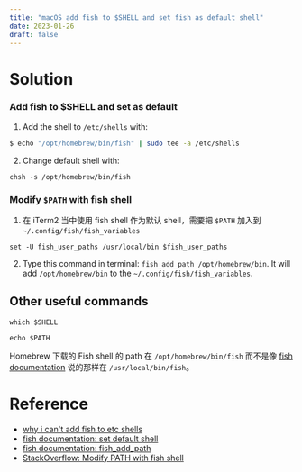 ```yaml
---
title: "macOS add fish to $SHELL and set fish as default shell"
date: 2023-01-26
draft: false
---
```


# Solution

### Add fish to $SHELL and set as default

1. Add the shell to `/etc/shells` with:

```bash
$ echo "/opt/homebrew/bin/fish" | sudo tee -a /etc/shells
```

2. Change default shell with:

```fish
chsh -s /opt/homebrew/bin/fish
```

### Modify `$PATH` with fish shell

1. 在 iTerm2 当中使用 fish shell 作为默认 shell，需要把 `$PATH` 加入到 `~/.config/fish/fish_variables`

```fish
set -U fish_user_paths /usr/local/bin $fish_user_paths
```

2. Type this command in terminal: `fish_add_path /opt/homebrew/bin`. It will add `/opt/homebrew/bin` to the `~/.config/fish/fish_variables`.

## Other useful commands

`which $SHELL`

`echo $PATH`

Homebrew 下载的 Fish shell 的 path 在 `/opt/homebrew/bin/fish` 而不是像 [fish documentation](https://fishshell.com/docs/current/index.html#default-shell) 说的那样在 `/usr/local/bin/fish`。

# Reference

- [why i can't add fish to etc shells](<[https://unix.stackexchange.com/questions/454604/why-i-cant-add-fish-to-etc-shells](https://unix.stackexchange.com/questions/454604/why-i-cant-add-fish-to-etc-shells)>)
- [fish documentation: set default shell](https://fishshell.com/docs/current/index.html#default-shell)
- [fish documentation: fish_add_path](https://fishshell.com/docs/current/cmds/fish_add_path.html)
- [StackOverflow: Modify PATH with fish shell](https://stackoverflow.com/questions/26208231/modifying-path-with-fish-shell)
